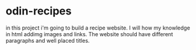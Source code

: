 # odin-recipes
in this project i'm going to build a recipe website. I will how my knowledge in html addimg images and links. The website should have different paragraphs and well placed titles.